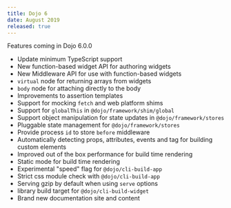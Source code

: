 ```yaml
---
title: Dojo 6
date: August 2019
released: true
---
```


Features coming in Dojo 6.0.0

- Update minimum TypeScript support
- New function-based widget API for authoring widgets
- New Middleware API for use with function-based widgets
- `virtual` node for returning arrays from widgets
- `body` node for attaching directly to the body
- Improvements to assertion templates
- Support for mocking `fetch` and web platform shims
- Support for `globalThis` in `@dojo/framework/shim/global`
- Support object manipulation for state updates in `@dojo/framework/stores`
- Pluggable state management for `@dojo/framework/stores`
- Provide process `id` to store `before` middleware
- Automatically detecting props, attributes, events and tag for building custom elements
- Improved out of the box performance for build time rendering
- Static mode for build time rendering
- Experimental "speed" flag for `@dojo/cli-build-app`
- Strict css module check with `@dojo/cli-build-app`
- Serving gzip by default when using `serve` options 
- library build target for `@dojo/cli-build-widget`
- Brand new documentation site and content
